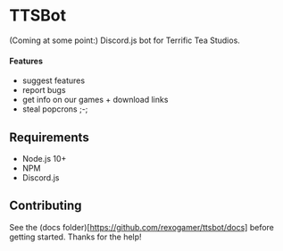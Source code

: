 # TTSBot
(Coming at some point:) Discord.js bot for Terrific Tea Studios.
#### Features
- suggest features
- report bugs
- get info on our games + download links
- steal popcrons ;-;
## Requirements
- Node.js 10+
- NPM
- Discord.js
## Contributing
See the (docs folder)[https://github.com/rexogamer/ttsbot/docs] before getting started. Thanks for the help!
